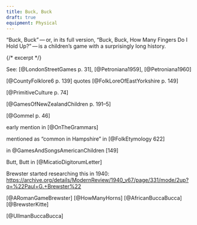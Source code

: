 ```yaml
---
title: Buck, Buck
draft: true
equipment: Physical
---
```


<p class="lead">
“<span class="aka">Buck, Buck</span>” — or, in its full version, “<span class="aka">Buck, Buck, How Many Fingers Do I Hold Up?</span>” — is a children’s game with a surprisingly long history.
</p>

{/* excerpt */}


See: [@LondonStreetGames p. 31], [@Petroniana1959], [@Petroniana1960]

[@CountyFolklore6 p. 139] quotes [@FolkLoreOfEastYorkshire p. 149]

[@PrimitiveCulture p. 74]

[@GamesOfNewZealandChildren p. 191–5]

[@GommeI p. 46]

early mention in [@OnTheGrammars]

mentioned as “common in Hampshire” in [@FolkEtymology 622]

in @GamesAndSongsAmericanChildren [149]

Butt, Butt in [@MicatioDigitorumLetter]

Brewster started researching this in 1940: https://archive.org/details/ModernReview/1940_v67/page/331/mode/2up?q=%22Paul+G.+Brewster%22

[@ARomanGameBrewster] [@HowManyHorns] [@AfricanBuccaBucca] [@BrewsterKitte]

[@UllmanBuccaBucca]
